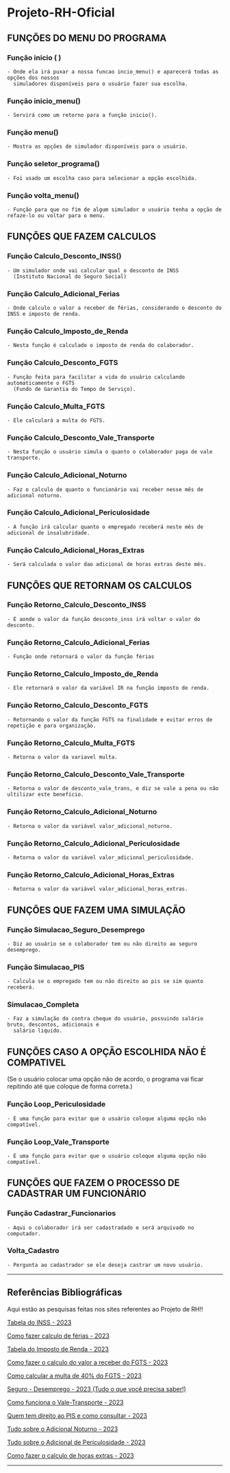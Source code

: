 # Projeto-RH-Oficial



 ## FUNÇÕES DO MENU DO PROGRAMA
  ### Função inicio ( )
 
    - Onde ela irá puxar a nossa funcao incio_menu() e aparecerá todas as opções dos nossos
      simuladores disponíveis para o usuário fazer sua escolha.
      
  ### Função inicio_menu()
  
    - Servirá como um retorno para a função inicio().
 
  ### Função menu()

    - Mostra as opções de simulador disponíveis para o usuário.
    
  ### Função seletor_programa()
 
    - Foi usado um escolha caso para selecionar a opção escolhida.
    
  ### Função volta_menu()

    - Função para que no fim de algum simulador o usuário tenha a opção de refaze-lo ou voltar para o menu.

 ## FUNÇÕES QUE FAZEM CALCULOS
 
 ### Função Calculo_Desconto_INSS()
 
    - Um simulador onde vai calcular qual o desconto de INSS
      (Instituto Nacional do Seguro Social)
      
 ### Função Calculo_Adicional_Ferias
 
    - Onde calculo o valor a receber de férias, considerando o desconto do INSS e imposto de renda.
    
 ### Função Calculo_Imposto_de_Renda

    - Nesta função é calculado o imposto de renda do colaborador.
    
 ### Função Calculo_Desconto_FGTS

    - Função feita para facilitar a vida do usuário calculando automaticamente o FGTS
      (Fundo de Garantia do Tempo de Serviço).
     
 ### Função Calculo_Multa_FGTS

    - Ele calculará a multa do FGTS.
    
 ### Função Calculo_Desconto_Vale_Transporte

    - Nesta função o usuário simula o quanto o colaborador paga de vale transporte.
    
 ### Função Calculo_Adicional_Noturno

    - Faz o calculo de quanto o funcionário vai receber nesse mês de adicional noturno.
    
 ### Função Calculo_Adicional_Periculosidade

    - A função irá calcular quanto o empregado receberá neste mês de adicional de insalubridade.
    
 ### Função Calculo_Adicional_Horas_Extras

    - Será calculada o valor dao adicional de horas extras deste mês.


 ## FUNÇÕES QUE RETORNAM OS CALCULOS
 
  ### Função Retorno_Calculo_Desconto_INSS
 
    - É aonde o valor da função desconto_inss irá voltar o valor do desconto.
 
  ### Função Retorno_Calculo_Adicional_Ferias
 
    - Função onde retornará o valor da função férias

  ### Função Retorno_Calculo_Imposto_de_Renda
 
    - Ele retornará o valor da variável IR na função imposto de renda.

  ### Função Retorno_Calculo_Desconto_FGTS

    - Retornando o valor da função FGTS na finalidade e evitar erros de repetição e para organização.

  ### Função Retorno_Calculo_Multa_FGTS

    - Retorna o valor da variavel multa.
    
  ### Função Retorno_Calculo_Desconto_Vale_Transporte

    - Retorna o valor de desconto_vale_trans, e diz se vale a pena ou não ultilizar este benefício.
 
  ### Função Retorno_Calculo_Adicional_Noturno

    - Retorna o valor da variável valor_adicional_noturno.
    
  ### Função Retorno_Calculo_Adicional_Periculosidade

    - Retorna o valor da variável valor_adicional_periculosidade.
    
  ### Função Retorno_Calculo_Adicional_Horas_Extras

    - Retorna o valor da variável valor_adicional_horas_extras.  

 
 ## FUNÇÕES QUE FAZEM UMA SIMULAÇÃO
 
 ### Função Simulacao_Seguro_Desemprego

    - Diz ao usuário se o colaborador tem ou não direito ao seguro desemprego.

 ### Função Simulacao_PIS

    - Calcula se o empregado tem ou não direito ao pis se sim quanto receberá.

 ### Simulacao_Completa

    - Faz a simulação do contra cheque do usuário, possuindo salário bruto, descontos, adicionais e 
      salário liquido.
      
 ## FUNÇÕES CASO A OPÇÃO ESCOLHIDA NÃO É COMPATIVEL
 
   (Se o usuário colocar uma opção não de acordo, o programa vai ficar repitindo
    até que coloque de forma correta.)
      
 ### Função Loop_Periculosidade

    - É uma função para evitar que o usuário coloque alguma opção não compatível.
    
 ### Função Loop_Vale_Transporte

    - É uma função para evitar que o usuário coloque alguma opção não compatível.




## FUNÇÕES QUE FAZEM O PROCESSO DE CADASTRAR UM FUNCIONÁRIO

 ### Função Cadastrar_Funcionarios

    - Aqui o colaborador irá ser cadastradado e será arquivado no computador.
    
 ### Volta_Cadastro

    - Pergunta ao cadastrador se ele deseja castrar um novo usuário.
_____________________________________________________________________________________________________________________________

## Referências Bibliográficas 

Aqui estão as pesquisas feitas nos sites referentes ao Projeto de RH!!

[Tabela do INSS - 2023](https://blog.convenia.com.br/tabela-do-inss-para-2023-confira-os-reajustes/)

[Como fazer calculo de férias - 2023](https://www.vagas.com.br/profissoes/como-calcular-ferias-calculo/#:~:text=No%20c%C3%A1lculo%20de%20f%C3%A9rias,%20%C3%A9,somar%201/3%20dele%20mesmo.)

[Tabela do Imposto de Renda - 2023](https://www.creditas.com/exponencial/tabela-imposto-de-renda/)

[Como fazer o calculo do valor a receber do FGTS - 2023](https://meutudo.com.br/blog/calculadoras/calculo-fgts/#:~:text=O%20c%C3%A1lculo%20mensal%20do%20FGTS,a%20antecipa%C3%A7%C3%A3o%20do%20recolhimento%20rescis%C3%B3rio%29.)

[Como calcular a multa de 40% do FGTS - 2023](https://economia.uol.com.br/noticias/redacao/2023/03/18/fgts-entenda-como-e-calculada-multa-de-40-em-caso-de-demissao.htm#:~:text=No%20caso%20da%20demiss%C3%A3o%20sem,de%20R$%2040.000,00.)

[Seguro - Desemprego - 2023 (Tudo o que você precisa saber!)](https://blog.pagseguro.uol.com.br/seguro-desemprego/)

[Como funciona o Vale-Transporte - 2023](https://www.bwg.com.br/como-funciona-o-vale-transporte/#:~:text=O%20uso%20do%20vale-transporte,profissional%20tenha%20direito%20ao%20custeio.)

[Quem tem direito ao PIS e como consultar - 2023](https://economia.uol.com.br/guia-de-economia/pis-como-consultar-o-seu-e-quem-tem-direito-ao-abono-salarial.htm)

[Tudo sobre o Adicional Noturno - 2023](https://www.gupy.io/blog/adicional-noturno#:~:text=Adicional%20noturno%20%C3%A9%20um%20acr%C3%A9scimo,22h%20at%C3%A9%205h%20da%20manh%C3%A3.)

[Tudo sobre o Adicional de Periculosidade - 2023](https://forbusiness.vagas.com.br/blog/adicional-de-periculosidade/#:~:text=periculosidade%20e%20insalubridade?-,O%20que%20%C3%A9%20adicional%20de%20periculosidade?,e%20gratifica%C3%A7%C3%B5es%20pagas%20pelo%20empregador.)

[Como fazer o calculo de horas extras - 2023](https://www.pontotel.com.br/como-calcular-hora-extra/#:~:text=E%20sobre%20o%20c%C3%A1lculo%20do,superior%20%C3%A0%20da%20hora%20normal.%E2%80%9D)

-----------------------------------------------------------------------------------------------------------------------------------------------------------------------
